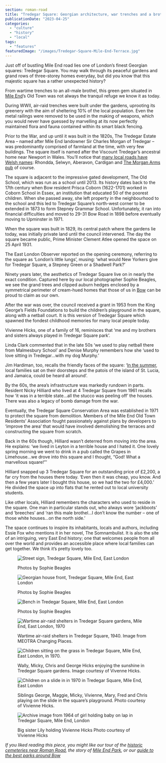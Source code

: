 ```yaml
---
section: roman-road
title: "Tredegar Square: Georgian architecture, war trenches and a brothel"
publicationDate: "2023-04-25"
categories: 
  - "culture"
  - "history"
  - "local"
tags: 
  - "features"
featuredImage: "/images/Tredegar-Square-Mile-End-Terrace.jpg"
---
```


Just off of bustling Mile End road lies one of London’s finest Georgian squares: Tredegar Square. You may walk through its peaceful gardens and grand rows of three-storey homes everyday, but did you know that this majestic square has a rather unexpected history?

From wartime trenches to an all-male brothel, this green gem situated in [Mile End](https://romanroadlondon.com/mile-end-tube-station-history/)’s Old Town was not always the tranquil refuge we know it as today.

During WWII, air-raid trenches were built under the gardens, uprooting its greenery with the aim of sheltering 10% of the local population. Even the metal railings were removed to be used in the making of weapons, which you would never have guessed by marvelling at its now perfectly maintained flora and fauna contained within its smart black fencing. 

Prior to the War, and up until it was built in the 1820s, The Tredegar Estate Area – named after Mile End landowner Sir Charles Morgan of Tredegar – was predominantly comprised of farmland at the time, with very few buildings. The square itself is named after the Viscount Tredegar’s ancestral home near Newport in Wales. You’ll notice that [many local roads have Welsh names](https://romanroadlondon.com/welsh-street-names-mile-end-bow-charles-morgan/): Rhondda, Selwyn, Aberavon, Cardigan and [The Morgan Arms pub](https://romanroadlondon.com/best-beer-gardens/) of course.

The square is adjacent to the impressive gated development, The Old School, which was run as a school until 2013. Its history dates back to the 17th century when Bow resident Prisca Coborn (1622-1701) worked in Coborn School in Essex, an institution that educated 50 of the poorest children. When she passed away, she left property in the neighbourhood to the school and this led to Tredegar Square’s north-west corner to be extended in 1873 to form Stepney Grammar School. Unfortunately, it ran into financial difficulties and moved to 29-31 Bow Road in 1898 before eventually moving to Upminster in 1971.

When the square was built in 1829, its central patch where the gardens lie today, was initially private land until the council intervened. The day the square became public, Prime Minister Clement Atlee opened the space on 25 April 1931. 

The East London Observer reported on the opening ceremony, referring to the square as ‘London’s little lungs’, musing: ‘what would New Yorkers give for Tredegar Square, a Stepney Green or a Shadwell Park?’

Ninety years later, the aesthetics of Tredegar Square live on in nearly the exact condition. Captured here by our local photographer Sophie Beagles, we see the grand trees and clipped auburn hedges enclosed by a symmetrical perimeter of cream-hued homes that those of us in [Bow](https://romanroadlondon.com/what-is-person-from-bow-called/) can be proud to claim as our own. 

After the war was over, the council received a grant in 1953 from the King George’s Fields Foundations to build the children’s playground in the square, along with a netball court. It is this version of Tredegar Square which spawned the fondest childhood memories for many local people today.

Vivienne Hicks, one of a family of 16, reminisces that ‘me and my brothers and sisters always played in Tredegar Square park’. 

Linda Clark commented that in the late 50s ‘we used to play netball there from Malmesbury School’ and Denise Murphy remembers how she ‘used to love sitting in Tredegar...with my dog Murphy.’ 

Jim Hardiman, too, recalls the friendly faces of the square: ‘[In the summer](https://romanroadlondon.com/cecilia-cran-best-green-spaces/), local families sat on their doorsteps and the patois of the island of St. Lucia, and Jamaica, could be heard all around’. 

By the 60s, the area’s infrastructure was markedly rundown in parts. Resident Nicky Hilliard who lived at 4 Tredegar Square from 1961 recalls how ‘it was in a terrible state...all the stucco was peeling off’ the houses. There was also a legacy of bomb damage from the war.

Eventually, the Tredegar Square Conservation Area was established in 1971 to protect the square from demolition. Members of the Mile End Old Town Residents’ Association fought passionately against plans by developers to ‘improve the area’ that would have involved demolishing the terraces and constructing the square from scratch.

Back in the 60s though, Hilliard wasn’t deterred from moving into the area. He explains: ‘we lived in Leyton in a terrible house and I hated it. One lovely spring morning we went to drink in a pub called the Grapes in Limehouse...we drove into this square and I thought, “God! What a marvellous square!”’

Hilliard snapped up 3 Tredegar Square for an outstanding price of £2,200, a far cry from the houses there today. ‘Even then it was cheap, you know. And then a few years later I bought this house, so we had the two for £4,000.’ He divided the space up into flats that he rented out to local university students.

Like other locals, Hilliard remembers the characters who used to reside in the square. One man in particular stands out, who always wore ‘jackboots’ and ‘breeches’ and ‘ran this male brothel...I don’t know the number – one of those white houses...on the north side.’ 

The space continues to inspire its inhabitants, locals and authors, including Essie Fox who mentions it in her novel, The Somnambulist. It is also the site of an intriguing, very East End history; one that welcomes people from all over the world and provides an accessible place where local families can get together. We think it’s pretty lovely too.

<figure>

![Street sign, Tredegar Square, Mile End, East London](/images/Tredegar-Square-Mile-End-Street-Sign-1024x683.jpg)

<figcaption>

Photos by Sophie Beagles

</figcaption>

</figure>

<figure>

![Georgian house front, Tredegar Square, Mile End, East London](/images/Tredegar-Square-Mile-End-house-fronts-1024x683.jpg)

<figcaption>

Photos by Sophie Beagles

</figcaption>

</figure>

<figure>

![Bench in Tredegar Square, Mile End, East London](/images/Tredegar-Square-Mile-End-bench-1024x683.jpg)

<figcaption>

Photos by Sophie Beagles

</figcaption>

</figure>

<figure>

![Wartime air-raid shelters in Tredegar Square gardens, Mile End, East London, 1970](/images/Tredegar-Square-World-War-II-airraid-trenches.jpg)

<figcaption>

Wartime air-raid shelters in Tredegar Square, 1940. Image from MEOTRA Changing Places.

</figcaption>

</figure>

<figure>

![Children sitting on the grass in Tredegar Square, Mile End, East London, in 1970.](/images/Wally-Micky-Chris-George-Hicks-Tredegar-Square-Mile-End-London-1970.jpg)

<figcaption>

Wally, Micky, Chris and George Hicks enjoying the sunshine in Tredegar Square gardens. Image courtesy of Vivenne Hicks.

</figcaption>

</figure>

<figure>

![Children on a slide in in 1970 in Tredegar Square, Mile End, East London](/images/George-Maggie-Micky-Vivienne-Mary-Fred-and-Chris-Hicks-with-friends-1970-Tredegar-Square-Mile-End-London.jpg)

<figcaption>

Siblings George, Maggie, Micky, Vivienne, Mary, Fred and Chris playing on the slide in the square’s playground. Photo courtesy of Vivienne Hicks.

</figcaption>

</figure>

<figure>

![Archive image from 1964 of girl holding baby on lap in Tredegar Square, Mile End, London](/images/Vivienne-Hicks-with-baby-Tredegar-Square-Mile-End-London-1964.jpg)

<figcaption>

Big sister Lily holding Vivienne Hicks Photo courtesy of Vivienne Hicks

</figcaption>

</figure>

_If you liked reading this piece, you might like our tour of the [historic cemeteries near Roman Road](https://romanroadlondon.com/cemeteries-to-visit-bow-mile-end-globe-town/), the story of [Mile End Park](https://romanroadlondon.com/mile-end-park-history/), or our [guide to the best parks around Bow](https://romanroadlondon.com/best-parks-green-spaces-bow-east-london/)_

